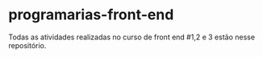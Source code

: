 # programarias-front-end
 Todas as atividades realizadas no curso de front end #1,2 e 3 estão nesse repositório.
